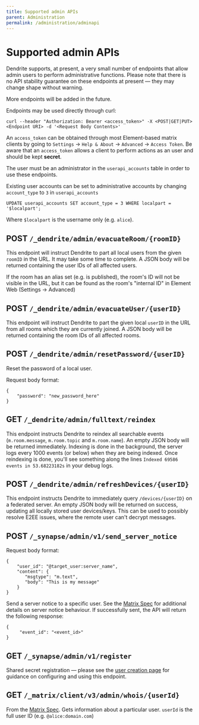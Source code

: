 ```yaml
---
title: Supported admin APIs
parent: Administration
permalink: /administration/adminapi
---
```


# Supported admin APIs

Dendrite supports, at present, a very small number of endpoints that allow
admin users to perform administrative functions. Please note that there is no
API stability guarantee on these endpoints at present — they may change shape
without warning.

More endpoints will be added in the future.

Endpoints may be used directly through curl:

```
curl --header "Authorization: Bearer <access_token>" -X <POST|GET|PUT> <Endpoint URI> -d '<Request Body Contents>'
```

An `access_token` can be obtained through most Element-based matrix clients by going to `Settings` -> `Help & About` -> `Advanced` -> `Access Token`.
Be aware that an `access_token` allows a client to perform actions as an user and should be kept **secret**.

The user must be an administrator in the `userapi_accounts` table in order to use these endpoints.

Existing user accounts can be set to administrative accounts by changing `account_type` to `3` in `userapi_accounts`

```
UPDATE userapi_accounts SET account_type = 3 WHERE localpart = '$localpart';
```

Where `$localpart` is the username only (e.g. `alice`).

## POST `/_dendrite/admin/evacuateRoom/{roomID}`

This endpoint will instruct Dendrite to part all local users from the given `roomID`
in the URL. It may take some time to complete. A JSON body will be returned containing
the user IDs of all affected users.

If the room has an alias set (e.g. is published), the room's ID will not be visible in the URL, but it can
be found as the room's "internal ID" in Element Web (Settings -> Advanced)

## POST `/_dendrite/admin/evacuateUser/{userID}`

This endpoint will instruct Dendrite to part the given local `userID` in the URL from
all rooms which they are currently joined. A JSON body will be returned containing
the room IDs of all affected rooms.

## POST `/_dendrite/admin/resetPassword/{userID}`

Reset the password of a local user.

Request body format:

```
{
    "password": "new_password_here"
}
```

## GET `/_dendrite/admin/fulltext/reindex`

This endpoint instructs Dendrite to reindex all searchable events (`m.room.message`, `m.room.topic` and `m.room.name`). An empty JSON body will be returned immediately.
Indexing is done in the background, the server logs every 1000 events (or below) when they are being indexed. Once reindexing is done, you'll see something along the lines `Indexed 69586 events in 53.68223182s` in your debug logs.

## POST `/_dendrite/admin/refreshDevices/{userID}`

This endpoint instructs Dendrite to immediately query `/devices/{userID}` on a federated server. An empty JSON body will be returned on success, updating all locally stored user devices/keys. This can be used to possibly resolve E2EE issues, where the remote user can't decrypt messages.


## POST `/_synapse/admin/v1/send_server_notice`

Request body format:
```
{
    "user_id": "@target_user:server_name",
    "content": {
       "msgtype": "m.text",
       "body": "This is my message"
    }
}
```

Send a server notice to a specific user. See the [Matrix Spec](https://spec.matrix.org/v1.3/client-server-api/#server-notices) for additional details on server notice behaviour.
If successfully sent, the API will return the following response:

```
{
     "event_id": "<event_id>"
}
```

## GET `/_synapse/admin/v1/register`

Shared secret registration — please see the [user creation page](createusers) for
guidance on configuring and using this endpoint.

## GET `/_matrix/client/v3/admin/whois/{userId}`

From the [Matrix Spec](https://spec.matrix.org/v1.3/client-server-api/#get_matrixclientv3adminwhoisuserid). 
Gets information about a particular user. `userId` is the full user ID (e.g. `@alice:domain.com`)
